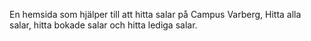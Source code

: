 En hemsida som hjälper till att hitta salar på Campus Varberg, Hitta alla salar, hitta bokade salar och hitta lediga salar.

